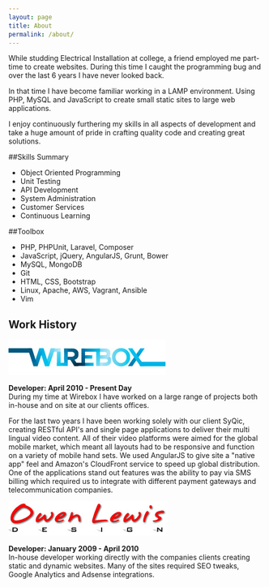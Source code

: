 ```yaml
---
layout: page
title: About
permalink: /about/
---
```


While studding Electrical Installation at college, a friend employed me part-time to create websites. During this time I caught the programming bug and over the last 6 years I have never looked back.

In that time I have become familiar working in a LAMP environment. Using PHP, MySQL and JavaScript to create small static sites to large web applications.

I enjoy continuously furthering my skills in all aspects of development and take a huge amount of pride in crafting quality code and creating great solutions.  

##Skills Summary
* Object Oriented Programming
* Unit Testing
* API Development
* System Administration
* Customer Services
* Continuous Learning

##Toolbox
* PHP, PHPUnit, Laravel, Composer
* JavaScript, jQuery, AngularJS, Grunt, Bower
* MySQL, MongoDB
* Git
* HTML, CSS, Bootstrap
* Linux, Apache, AWS, Vagrant, Ansible
* Vim

## Work History
[![Wirebox Logo](/images/wirebox-logo.jpg)](http://www.wirebox.co.uk/)

**Developer: April 2010 - Present Day**  
During my time at Wirebox I have worked on a large range of projects both in-house and on site at our clients offices.    
  
For the last two years I have been working solely with our client SyQic, creating RESTful API's and single page applications to deliver their multi lingual video content. All of their video platforms were aimed for the global mobile market, which meant all layouts had to be responsive and function on a variety of mobile hand sets. We used AngularJS to give site a "native app" feel and Amazon's CloudFront service to speed up global distribution. One of the applications stand out features was the ability to pay via SMS billing which required us to integrate with different payment gateways and telecommunication companies.

[![Owen Lewis Design Logo](/images/owen-lewis-design-logo.jpg)](http://www.owen-lewis.com/)

**Developer: January 2009 - April 2010**  
In-house developer working directly with the companies clients creating static and dynamic websites. Many of the sites required SEO tweaks, Google Analytics and Adsense integrations.
